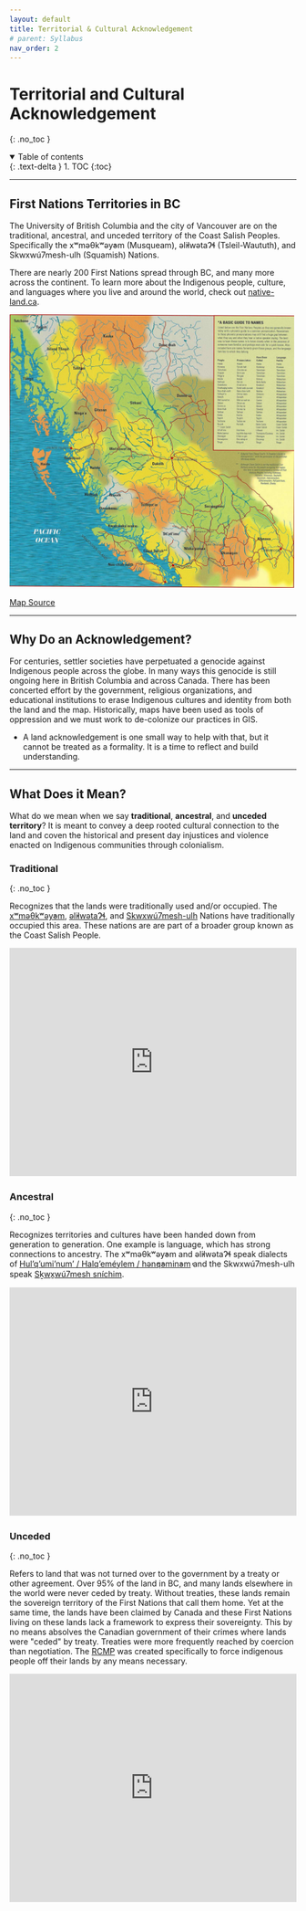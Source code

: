 ```yaml
---
layout: default
title: Territorial & Cultural Acknowledgement
# parent: Syllabus
nav_order: 2
---
```


# Territorial and Cultural Acknowledgement
{: .no_toc }

<details open markdown="block">
  <summary>
    Table of contents
  </summary>
  {: .text-delta }
1. TOC
{:toc}
</details>

---

## First Nations Territories in BC

The University of British Columbia and the city of Vancouver are on the traditional, ancestral, and unceded territory of the Coast Salish Peoples.  Specifically the xʷməθkʷəy̓əm (Musqueam), əl̓ilwətaɁɬ (Tsleil-Waututh), and Skwxwú7mesh-ulh (Squamish) Nations. 

There are nearly 200 First Nations spread through BC, and many more across the continent.  To learn more about the Indigenous people, culture, and languages where you live and around the world, check out [native-land.ca](https://native-land.ca/).

<img src="images/first-nations-bc.jpg" alt="missing" class="inline" width="500"/>

<a href="https://opentextbc.ca/indigenizationfoundations/chapter/acknowledging-traditional-territories/" target="_blank">Map Source</a>

---

## Why Do an Acknowledgement?

For centuries, settler societies have perpetuated a genocide against Indigenous people across the globe.  In many ways this genocide is still ongoing here in British Columbia and across Canada.  There has been concerted effort by the government, religious organizations, and educational institutions to erase Indigenous cultures and identity from both the land and the map.  Historically, maps have been used as tools of oppression and we must work to de-colonize our practices in GIS.
* A land acknowledgement is one small way to help with that, but it cannot be treated as a formality.  It is a time to reflect and build understanding.  

---

## What Does it Mean?

What do we mean when we say **traditional**, **ancestral**, and **unceded territory**?  It is meant to convey a deep rooted cultural connection to the land and coven the historical and present day injustices and violence enacted on Indigenous communities through colonialism.

### **Traditional**
{: .no_toc }

Recognizes that the lands were traditionally used and/or occupied.  The [xʷməθkʷəy̓əm](https://native-land.ca/maps/territories/x%ca%b7m%c9%99%ce%b8k%ca%b7%c9%99y%cc%93%c9%99m/), [əl̓ilwətaɁɬ](https://native-land.ca/maps/territories/tsleil-waututh-s%c9%99l%cc%93ilw%c9%99ta%c9%82%c9%ac/), and [Skwxwú7mesh-ulh](https://native-land.ca/maps/territories/skwxwu7mesh-uxwumixw/) Nations have traditionally occupied this area.  These nations are are part of a broader group known as the Coast Salish People.

<iframe src="https://native-land.ca/api/embed/embed.html?maps=territories&name=puget-sound-salish" style="width:100%; height:400px; border:none;"></iframe>

### **Ancestral**
{: .no_toc }

Recognizes territories and cultures have been handed down from generation to generation.  One example is language, which has strong connections to ancestry.  The xʷməθkʷəy̓əm and əl̓ilwətaɁɬ speak dialects of [Hul’q’umi’num’ / Halq’eméylem / hən̓q̓əmin̓əm̓](https://native-land.ca/maps/languages/hulquminum-halqemeylem-h%c9%99n%cc%93q%cc%93%c9%99min%cc%93%c9%99m%cc%93/) and the Skwxwú7mesh-ulh speak [Sḵwx̱wú7mesh sníchim](https://native-land.ca/maps/languages/s%e1%b8%b5wx%cc%b1wu7mesh-snichim/).

<iframe src="https://native-land.ca/api/embed/embed.html?maps=languages&&position=49.266,-123.254" style="width:100%; height:400px; border:none;"></iframe>


### **Unceded**
{: .no_toc }

Refers to land that was not turned over to the government by a treaty or other agreement.  Over 95% of the land in BC, and many lands elsewhere in the world were never ceded by treaty.  Without treaties, these lands remain the sovereign territory of the First Nations that call them home.  Yet at the same time, the lands have been claimed by Canada and these First Nations living on these lands lack a framework to express their sovereignty.  This by no means absolves the Canadian government of their crimes where lands were "ceded" by treaty.  Treaties were more frequently reached by coercion than negotiation.  The [RCMP](https://www.cbc.ca/listen/cbc-podcasts/203-the-secret-life-of-canada/episode/15798131-s3-the-mounties-always-get-their-land-part-1) was created specifically to force indigenous people off their lands by any means necessary.

<iframe src="https://native-land.ca/api/embed/embed.html?maps=treaties" style="width:100%; height:400px; border:none;"></iframe>
